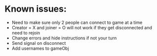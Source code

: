 # Known issues:

* Need to make sure only 2 people can connect to game at a time
* Creator = X and joiner = O will not work if they get disconnected and need to rejoin
* Change errors and hide instructions if not your turn
* Send signal on disconnect
* Add usernames to gameObj